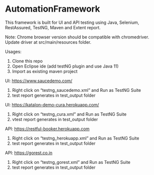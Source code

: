 # AutomationFramework
This framework is built for UI and API testing using Java, Selenium, RestAssured, TestNG, Maven and Extent report.

Note: Chrome browser version should be compatible with chromedriver. Update driver at src/main/resources folder.

Usages:
1.	Clone this repo
2.	Open Eclipse ide (add testNG plugin and use Java 11)
3.	Import as existing maven project 

UI: https://www.saucedemo.com/ 
1.	Right click on “testng_saucedemo.xml” and Run as TestNG Suite
2.	test report generates in test_output folder

UI: https://katalon-demo-cura.herokuapp.com/
1.	Right click on “testng_cura.xml” and Run as TestNG Suite
2.	vtest report generates in test_output folder

API: https://restful-booker.herokuapp.com
1.	Right click on “testng_herokuapp.xml” and Run as TestNG Suite
2.	test report generates in test_output folder

API: https://gorest.co.in
1.	Right click on “testng_gorest.xml” and Run as TestNG Suite
2.	test report generates in test_output folder
